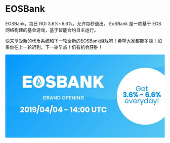 # EOSBank

EOSBank，每日 ROI 3.6%~6.6%。允许每秒退出。 EoSBank 是一款基于 EOS 网络构建的基金游戏，基于智能合约自主运行。

快来享受新的代币系统和下一轮全新的EOSBank游戏吧！希望大家都能多赚！如果你在上一轮迟到，下一轮早点！仍有机会获胜！

![D3R4fn8UUAA3qwA](D3R4fn8UUAA3qwA.jpg)
